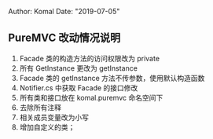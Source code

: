 Author: Komal
Date: "2019-07-05"

## PureMVC 改动情况说明
1. Facade 类的构造方法的访问权限改为 private 
2. 所有 GetInstance 更改为 getInstance 
3. Facade 类的 getInstance 方法不传参数，使用默认构造函数
4. Notifier.cs 中获取 Facade 的接口修改
5. 所有类和接口放在 komal.puremvc 命名空间下
6. 去除所有注释
7. 相关成员变量改为小写
8. 增加自定义的类；

